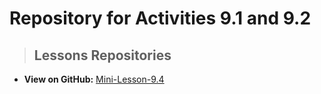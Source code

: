 # Repository for Activities 9.1 and 9.2



<a class="anchor" id="contact"></a>
>## Lessons Repositories
- **View on GitHub:** [Mini-Lesson-9.4](https://github.com/carolinapvega/Mini-Lesson-9.4)
